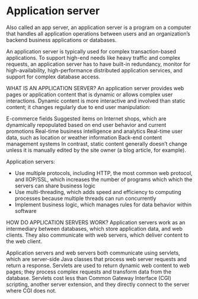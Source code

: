 # Application server
Also called an app server, an application server is a program on a computer  that handles all application operations between users and an organization’s backend business applications or databases.

An application server is typically used for complex transaction-based applications. To support high-end needs like heavy traffic and complex requests, an application server has to have built-in redundancy, monitor for high-availability, high-performance distributed application services, and support for complex database access. 

WHAT IS AN APPLICATION SERVER?
An application server provides web pages or application content that is dynamic or allows complex user interactions. Dynamic content is more interactive and involved than static content; it changes regularly due to end user manipulation:

E-commerce fields
Suggested items on Internet shops, which are dynamically repopulated based on end user behavior and current promotions
Real-time business intelligence and analytics
Real-time user data, such as location or weather information
Back-end content management systems
In contrast, static content generally doesn’t change unless it is manually edited by the site owner (a blog article, for example).

Application servers:
- Use multiple protocols, including HTTP, the most common web protocol, and IIOP/SSL, which increases the number of programs which which the servers can share business logic
- Use multi-threading, which adds speed and efficiency to computing processes because multiple threads can run concurrently
- Implement business logic, which manages rules for data behavior within software

HOW DO APPLICATION SERVERS WORK?
Application servers work as an intermediary between databases, which store application data, and web clients. They also communicate with web servers, which deliver content to the web client.

Application servers and web servers both communicate using servlets, which are server-side Java classes that process web server requests and return a response. Servlets are used to return dynamic web content to web pages; they process complex requests and transform data from the database. Servlets cost less than Common Gateway Interface (CGI) scripting, another server extension, and they directly connect to the server where CGI does not.
